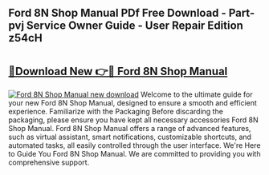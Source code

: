 ## Ford 8N Shop Manual PDf Free Download - Part-pvj Service Owner Guide - User Repair Edition z54cH

# <h2><a href="http://bc35011.oget.top/?id=Ford+8N+Shop+Manual">🔗Download New 👉🔴 Ford 8N Shop Manual</a></h2>

[![Ford 8N Shop Manual new download](https://i.imgur.com/5g1atiW.png)](http://bc35011.oget.top/?id=Ford+8N+Shop+Manual)
Welcome to the ultimate guide for your new Ford 8N Shop Manual, designed to ensure a smooth and efficient experience. Familiarize with the Packaging Before discarding the packaging, please ensure you have kept all necessary accessories Ford 8N Shop Manual. Ford 8N Shop Manual offers a range of advanced features, such as virtual assistant, smart notifications, customizable shortcuts, and automated tasks, all easily controlled through the user interface. We're Here to Guide You Ford 8N Shop Manual. We are committed to providing you with comprehensive support.
